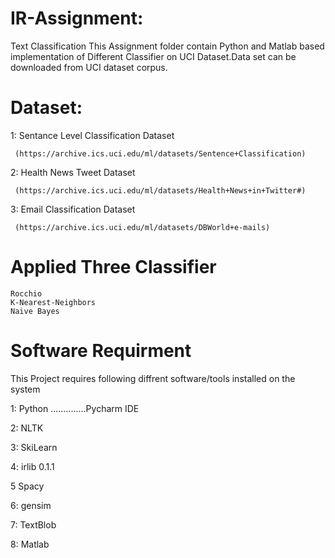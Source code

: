 # IR-Assignment:
Text Classification
This Assignment folder contain Python and Matlab based implementation of Different Classifier on UCI Dataset.Data set can be downloaded from UCI dataset corpus.

# Dataset: 
  1: Sentance Level Classification Dataset
  
     (https://archive.ics.uci.edu/ml/datasets/Sentence+Classification)
		 
  2: Health News Tweet Dataset
  
     (https://archive.ics.uci.edu/ml/datasets/Health+News+in+Twitter#)
		 
  3: Email Classification Dataset
  
     (https://archive.ics.uci.edu/ml/datasets/DBWorld+e-mails)

# Applied Three Classifier   
    Rocchio 
    K-Nearest-Neighbors
    Naive Bayes 
    
# Software Requirment

This Project requires following diffrent software/tools installed on the system

   1: Python ..............Pycharm IDE
	 
   2: NLTK
	 
   3: SkiLearn
	 
   4: irlib 0.1.1
	 
   5  Spacy
	 
   6: gensim
	 
   7: TextBlob
	 
   8: Matlab
